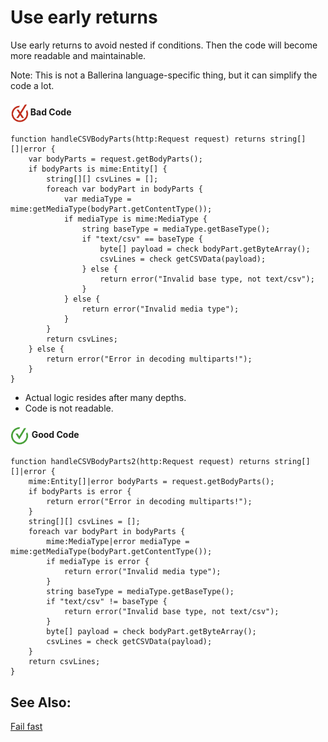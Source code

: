 # Use early returns

Use early returns to avoid nested if conditions. Then the code will become more readable and maintainable.

Note: This is not a Ballerina language-specific thing, but it can simplify the code a lot.

<h4><img align="center" height="30" src="../img/BadCode.png"> Bad Code</h4>

```bal
function handleCSVBodyParts(http:Request request) returns string[][]|error {
    var bodyParts = request.getBodyParts();
    if bodyParts is mime:Entity[] {
        string[][] csvLines = [];
        foreach var bodyPart in bodyParts {
            var mediaType = mime:getMediaType(bodyPart.getContentType());
            if mediaType is mime:MediaType {
                string baseType = mediaType.getBaseType();
                if "text/csv" == baseType {
                    byte[] payload = check bodyPart.getByteArray();
                    csvLines = check getCSVData(payload);
                } else {
                    return error("Invalid base type, not text/csv");
                }
            } else {
                return error("Invalid media type");
            }
        }
        return csvLines;
    } else {
        return error("Error in decoding multiparts!");
    }
}
```

- Actual logic resides after many depths.
- Code is not readable.

<h4><img align="center" height="30" src="../img/GoodCode.png"> Good Code</h4>

```bal
function handleCSVBodyParts2(http:Request request) returns string[][]|error {
    mime:Entity[]|error bodyParts = request.getBodyParts();
    if bodyParts is error {
        return error("Error in decoding multiparts!");
    }
    string[][] csvLines = [];
    foreach var bodyPart in bodyParts {
        mime:MediaType|error mediaType = mime:getMediaType(bodyPart.getContentType());
        if mediaType is error {
            return error("Invalid media type");
        }
        string baseType = mediaType.getBaseType();
        if "text/csv" != baseType {
            return error("Invalid base type, not text/csv");
        }
        byte[] payload = check bodyPart.getByteArray();
        csvLines = check getCSVData(payload);
    }
    return csvLines;
}
```

## See Also:

[Fail fast](https://www.martinfowler.com/ieeeSoftware/failFast.pdf)
